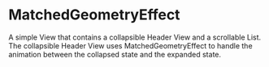# MatchedGeometryEffect
A simple View that contains a collapsible Header View and a scrollable List. The collapsible Header View uses MatchedGeometryEffect to handle the animation between the collapsed state and the expanded state. 

